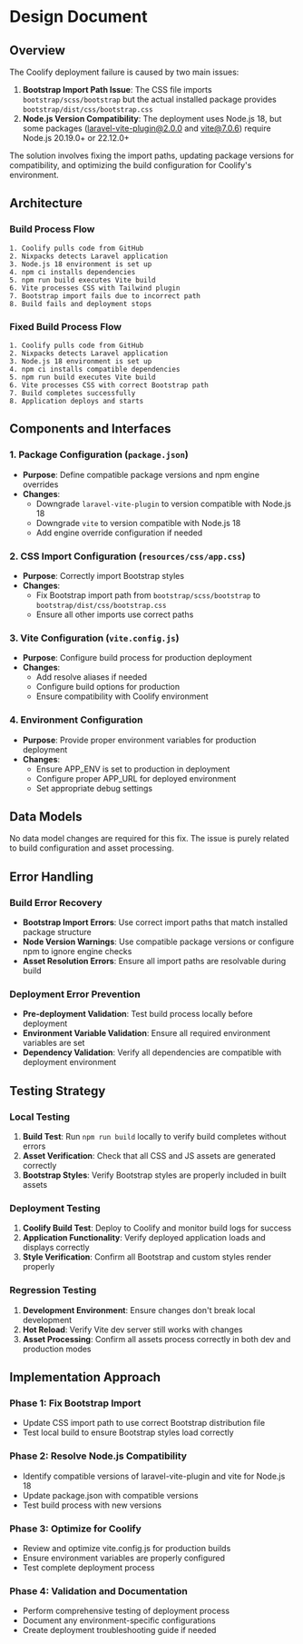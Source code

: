 # Design Document

## Overview

The Coolify deployment failure is caused by two main issues:
1. **Bootstrap Import Path Issue**: The CSS file imports `bootstrap/scss/bootstrap` but the actual installed package provides `bootstrap/dist/css/bootstrap.css`
2. **Node.js Version Compatibility**: The deployment uses Node.js 18, but some packages (laravel-vite-plugin@2.0.0 and vite@7.0.6) require Node.js 20.19.0+ or 22.12.0+

The solution involves fixing the import paths, updating package versions for compatibility, and optimizing the build configuration for Coolify's environment.

## Architecture

### Build Process Flow
```
1. Coolify pulls code from GitHub
2. Nixpacks detects Laravel application
3. Node.js 18 environment is set up
4. npm ci installs dependencies
5. npm run build executes Vite build
6. Vite processes CSS with Tailwind plugin
7. Bootstrap import fails due to incorrect path
8. Build fails and deployment stops
```

### Fixed Build Process Flow
```
1. Coolify pulls code from GitHub
2. Nixpacks detects Laravel application
3. Node.js 18 environment is set up
4. npm ci installs compatible dependencies
5. npm run build executes Vite build
6. Vite processes CSS with correct Bootstrap path
7. Build completes successfully
8. Application deploys and starts
```

## Components and Interfaces

### 1. Package Configuration (`package.json`)
- **Purpose**: Define compatible package versions and npm engine overrides
- **Changes**: 
  - Downgrade `laravel-vite-plugin` to version compatible with Node.js 18
  - Downgrade `vite` to version compatible with Node.js 18
  - Add engine override configuration if needed

### 2. CSS Import Configuration (`resources/css/app.css`)
- **Purpose**: Correctly import Bootstrap styles
- **Changes**:
  - Fix Bootstrap import path from `bootstrap/scss/bootstrap` to `bootstrap/dist/css/bootstrap.css`
  - Ensure all other imports use correct paths

### 3. Vite Configuration (`vite.config.js`)
- **Purpose**: Configure build process for production deployment
- **Changes**:
  - Add resolve aliases if needed
  - Configure build options for production
  - Ensure compatibility with Coolify environment

### 4. Environment Configuration
- **Purpose**: Provide proper environment variables for production deployment
- **Changes**:
  - Ensure APP_ENV is set to production in deployment
  - Configure proper APP_URL for deployed environment
  - Set appropriate debug settings

## Data Models

No data model changes are required for this fix. The issue is purely related to build configuration and asset processing.

## Error Handling

### Build Error Recovery
- **Bootstrap Import Errors**: Use correct import paths that match installed package structure
- **Node Version Warnings**: Use compatible package versions or configure npm to ignore engine checks
- **Asset Resolution Errors**: Ensure all import paths are resolvable during build

### Deployment Error Prevention
- **Pre-deployment Validation**: Test build process locally before deployment
- **Environment Variable Validation**: Ensure all required environment variables are set
- **Dependency Validation**: Verify all dependencies are compatible with deployment environment

## Testing Strategy

### Local Testing
1. **Build Test**: Run `npm run build` locally to verify build completes without errors
2. **Asset Verification**: Check that all CSS and JS assets are generated correctly
3. **Bootstrap Styles**: Verify Bootstrap styles are properly included in built assets

### Deployment Testing
1. **Coolify Build Test**: Deploy to Coolify and monitor build logs for success
2. **Application Functionality**: Verify deployed application loads and displays correctly
3. **Style Verification**: Confirm all Bootstrap and custom styles render properly

### Regression Testing
1. **Development Environment**: Ensure changes don't break local development
2. **Hot Reload**: Verify Vite dev server still works with changes
3. **Asset Processing**: Confirm all assets process correctly in both dev and production modes

## Implementation Approach

### Phase 1: Fix Bootstrap Import
- Update CSS import path to use correct Bootstrap distribution file
- Test local build to ensure Bootstrap styles load correctly

### Phase 2: Resolve Node.js Compatibility
- Identify compatible versions of laravel-vite-plugin and vite for Node.js 18
- Update package.json with compatible versions
- Test build process with new versions

### Phase 3: Optimize for Coolify
- Review and optimize vite.config.js for production builds
- Ensure environment variables are properly configured
- Test complete deployment process

### Phase 4: Validation and Documentation
- Perform comprehensive testing of deployment process
- Document any environment-specific configurations
- Create deployment troubleshooting guide if needed